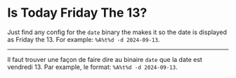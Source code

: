 # Is Today Friday The 13?

Just find any config for the `date` binary the makes it so the date is displayed as Friday the 13. For example: `%A%t%d -d 2024-09-13`.

---

Il faut trouver une façon de faire dire au binaire `date` que la date est vendredi 13. Par example, le format: `%A%t%d -d 2024-09-13`.